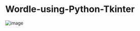 # Wordle-using-Python-Tkinter

![image](https://user-images.githubusercontent.com/108047252/217471489-509a3334-9d5e-4e85-bf45-7dd2843ddbd7.png)
